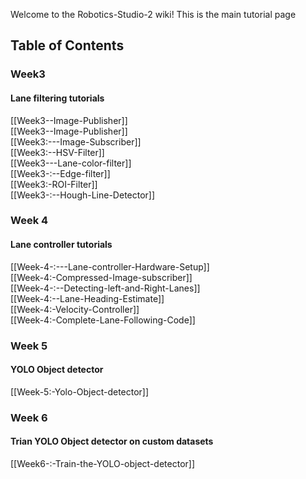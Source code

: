 Welcome to the Robotics-Studio-2 wiki!
This is the main tutorial page

## Table of Contents 
### Week3
#### Lane filtering tutorials
[[Week3--Image-Publisher]]     
[[Week3--Image-Publisher]]    
[[Week3:---Image-Subscriber]]     
[[Week3:--HSV-Filter]]     
[[Week3---Lane-color-filter]]    
[[Week3-:--Edge-filter]]      
[[Week3:-ROI-Filter]]          
[[Week3-:--Hough-Line-Detector]]      

### Week 4
#### Lane controller tutorials

[[Week-4-:---Lane-controller-Hardware-Setup]]     
[[Week-4:-Compressed-Image-subscriber]]    
[[Week-4-:--Detecting-left-and-Right-Lanes]]    
[[Week-4:--Lane-Heading-Estimate]]    
[[Week-4:-Velocity-Controller]]    
[[Week-4:-Complete-Lane-Following-Code]] 
   
### Week 5
#### YOLO Object detector
[[Week-5:-Yolo-Object-detector]]

### Week 6
####  Trian YOLO Object detector on custom datasets
[[Week6-:-Train-the-YOLO-object-detector]]
